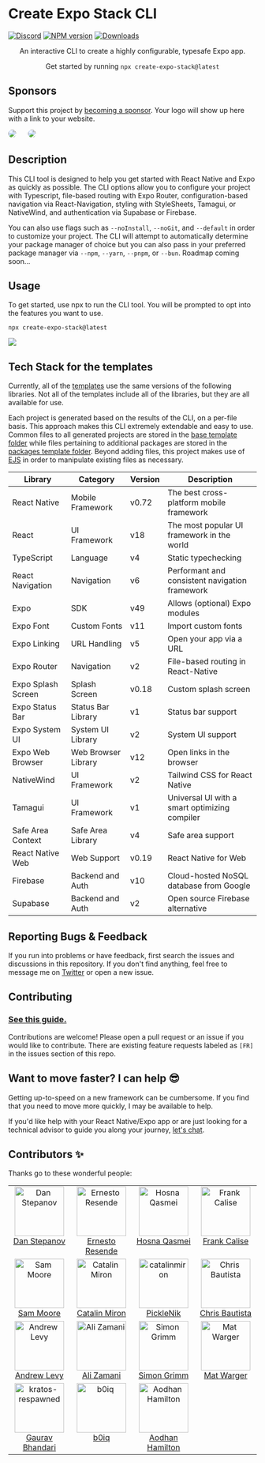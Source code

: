 # Create Expo Stack CLI

[![Discord](https://img.shields.io/discord/1173879003191459860?color=%235865F2&label=Discord&logo=discord&logoColor=%23fff)](https://expostack.dev/discord) [![NPM version][npm-image]][npm-url]
[![Downloads][downloads-image]][npm-url]

<p align="center">
  An interactive CLI to create a highly configurable, typesafe Expo app.
</p>

<p align="center">
  Get started by running <code>npx create-expo-stack@latest</code>

## Sponsors

Support this project by <a href="https://github.com/sponsors/danstepanov" target="_blank">becoming a sponsor</a>. Your logo will show up here with a link to your website. 

<a href="https://galaxies.dev/" target="_blank" style="margin-top: 10px;margin-right: 10px; margin-bottom: 10px;" ><img src="https://expostack.dev/galaxies-logo.svg"  style="border-radius: 50%;"></a> <a href="https://expo.dev/" target="_blank" style="margin: 10px;"><img src="https://expostack.dev/expo-logo.svg"  style="border-radius: 50%;"></a>
 

## Description

This CLI tool is designed to help you get started with React Native and Expo as quickly as possible. The CLI options allow you to configure your project with Typescript, file-based routing with Expo Router, configuration-based navigation via React-Navigation, styling with StyleSheets, Tamagui, or NativeWind, and authentication via Supabase or Firebase.

You can also use flags such as `--noInstall`, `--noGit`, and `--default` in order to customize your project. The CLI will attempt to automatically determine your package manager of choice but you can also pass in your preferred package manager via `--npm`, `--yarn`, `--pnpm`, or `--bun`. Roadmap coming soon...

## Usage

To get started, use npx to run the CLI tool. You will be prompted to opt into the features you want to use.

`npx create-expo-stack@latest`

<img src="https://github.com/danstepanov/create-expo-stack/assets/5482800/e709dd66-cb9b-463c-91f9-b842bb80585c" />

## Tech Stack for the templates

Currently, all of the [templates](https://github.com/danstepanov/create-expo-stack/tree/main/cli/src/templates) use the same versions of the following libraries. Not all of the templates include all of the libraries, but they are all available for use.

Each project is generated based on the results of the CLI, on a per-file basis. This approach makes this CLI extremely extendable and easy to use. Common files to all generated projects are stored in the [base template folder](https://github.com/danstepanov/create-expo-stack/tree/main/cli/src/templates/base) while files pertaining to additional packages are stored in the [packages template folder](https://github.com/danstepanov/create-expo-stack/tree/main/cli/src/templates/packages). Beyond adding files, this project makes use of [EJS](https://ejs.co/) in order to manipulate existing files as necessary.

| Library            | Category            | Version | Description                                    |
| ------------------ | ------------------- | ------- | ---------------------------------------------- |
| React Native       | Mobile Framework    | v0.72   | The best cross-platform mobile framework       |
| React              | UI Framework        | v18     | The most popular UI framework in the world     |
| TypeScript         | Language            | v4      | Static typechecking                            |
| React Navigation   | Navigation          | v6      | Performant and consistent navigation framework |
| Expo               | SDK                 | v49     | Allows (optional) Expo modules                 |
| Expo Font          | Custom Fonts        | v11     | Import custom fonts                            |
| Expo Linking       | URL Handling        | v5      | Open your app via a URL                        |
| Expo Router        | Navigation          | v2      | File-based routing in React-Native             |
| Expo Splash Screen | Splash Screen       | v0.18   | Custom splash screen                           |
| Expo Status Bar    | Status Bar Library  | v1      | Status bar support                             |
| Expo System UI     | System UI Library   | v2      | System UI support                              |
| Expo Web Browser   | Web Browser Library | v12     | Open links in the browser                      |
| NativeWind         | UI Framework        | v2      | Tailwind CSS for React Native                  |
| Tamagui            | UI Framework        | v1      | Universal UI with a smart optimizing compiler  |
| Safe Area Context  | Safe Area Library   | v4      | Safe area support                              |
| React Native Web   | Web Support         | v0.19   | React Native for Web                           |
| Firebase           | Backend and Auth    | v10     | Cloud-hosted NoSQL database from Google        |
| Supabase           | Backend and Auth    | v2      | Open source Firebase alternative               |

## Reporting Bugs & Feedback

If you run into problems or have feedback, first search the issues and discussions in this repository. If you don't find anything, feel free to message me on [Twitter](https://twitter.com/danstepanov) or open a new issue.

## Contributing

### [See this guide.](https://github.com/danstepanov/create-expo-stack/blob/main/contributing.md)

Contributions are welcome! Please open a pull request or an issue if you would like to contribute. There are existing feature requests labeled as `[FR]` in the issues section of this repo.

## Want to move faster? I can help 😎

Getting up-to-speed on a new framework can be cumbersome. If you find that you need to move more quickly, I may be available to help.

If you'd like help with your React Native/Expo app or are just looking for a technical advisor to guide you along your journey, [let's chat](https://twitter.com/danstepanov).

## Contributors ✨

Thanks go to these wonderful people:

<table>
	<tbody>
		<tr>
			<td align="center" valign="top" width="14.28%">
				<a href="https://onlydans.gg/">
					<img src="https://pbs.twimg.com/profile_images/1689473757713514496/8fQrCrBx_400x400.jpg" width="100px;" alt="Dan Stepanov"/>
					<br />
					Dan Stepanov
				</a>
			</td>
			<td align="center" valign="top" width="14.28%">
				<a href="https://twitter.com/ernestodotgg">
					<img src="https://pbs.twimg.com/profile_images/1647055447931617285/RPeZJI3z_400x400.jpg" width="100px;" alt="Ernesto Resende"/>
					<br />
					Ernesto Resende
				</a>
			</td>
			<td align="center" valign="top" width="14.28%">
				<a href="https://github.com/hqasmei">
					<img src="https://avatars.githubusercontent.com/u/39573679?v=4" width="100px;" alt="Hosna Qasmei"/>
					<br />
					Hosna Qasmei
				</a>
			</td>
			<td align="center" valign="top" width="14.28%">
				<a href="https://github.com/frankcalise/">
					<img src="https://pbs.twimg.com/profile_images/1262363198839238662/uIfRNVBY_400x400.jpg" width="100px;" alt="Frank Calise"/>
					<br />
					Frank Calise
				</a>
			</td>
		</tr>
		<tr>
			<td align="center" valign="top" width="14.28%">
				<a href="https://github.com/sammoore">
					<img src="https://avatars.githubusercontent.com/u/2035492?v=4" width="100px;" alt="Sam Moore"/>
					<br />
					Sam Moore
				</a>
			</td>
			<td align="center" valign="top" width="14.28%">
				<a href="https://twitter.com/mironcatalin">
					<img src="https://avatars.githubusercontent.com/u/2805320?v=4" width="100px;" alt="Catalin Miron"/>
					<br />
					Catalin Miron
				</a>
			</td>
			<td align="center" valign="top" width="14.28%">
				<a href="https://twitter.com/PickleNik0864">
					<img src="https://pbs.twimg.com/profile_images/1694518037385244672/eaS0RTwB_400x400.jpg" width="100px;" alt="catalinmiron"/>
					<br />
					PickleNik
				</a>
			</td>
			<td align="center" valign="top" width="14.28%">
				<a href="https://twitter.com/trashh_dev">
					<img src="https://pbs.twimg.com/profile_images/1598959528518643713/aWdwBYxv_400x400.jpg" width="100px;" alt="Chris Bautista"/>
					<br />
					Chris Bautista
				</a>
			</td>
		</tr>
		<tr>
			<td align="center" valign="top" width="14.28%">
				<a href="https://twitter.com/hugemathguy">
					<img src="https://pbs.twimg.com/profile_images/1503470123763617796/49xDaART_400x400.jpg" width="100px;" alt="Andrew Levy"/>
					<br />
					Andrew Levy
				</a>
			</td>
			<td align="center" valign="top" width="14.28%">
				<a href="https://twitter.com/alire74_">
					<img src="https://pbs.twimg.com/profile_images/1680836863026765824/lrljy0sl_400x400.jpg" width="100px;" alt="Ali Zamani"/>
					<br />
					Ali Zamani
				</a>
			</td>
			<td align="center" valign="top" width="14.28%">
				<a href="https://github.com/saimon24">
					<img src="https://avatars.githubusercontent.com/u/2514208?v=4" width="100px;" alt="Simon Grimm"/>
					<br />
					Simon Grimm
				</a>
			</td>
			<td align="center" valign="top" width="14.28%">
				<a href="https://twitter.com/mwarger">
					<img src="https://avatars.githubusercontent.com/u/686823?v=4" width="100px;" alt="Mat Warger"/>
					<br />
					Mat Warger
				</a>
			</td>
		</tr>
		<tr>
			<td align="center" valign="top" width="14.28%">
				<a href="https://github.com/kratos-respawned">
					<img src="https://avatars.githubusercontent.com/u/87561983?v=4" width="100px;" alt="kratos-respawned"/>
					<br />
					Gaurav Bhandari
				</a>
			</td>
			<td align="center" valign="top" width="14.28%">
				<a href="https://github.com/b0iq">
					<img src="https://avatars.githubusercontent.com/u/106549013?v=4" width="100px;" alt="b0iq"/>
					<br />
					b0iq
				</a>
			</td>
			<td align="center" valign="top" width="14.28%">
				<a href="https://aodhan.netlify.app/">
					<img src="https://pbs.twimg.com/profile_images/1472990183993888772/3X5J4d9__400x400.png" width="100px;" alt="Aodhan Hamilton"/>
					<br />
					Aodhan Hamilton
				</a>
			</td>
		</tr>
	</tbody>
</table>

[downloads-image]: https://img.shields.io/npm/dm/create-expo-stack?color=364fc7&logoColor=364fc7
[npm-url]: https://www.npmjs.com/package/create-expo-stack
[npm-image]: https://img.shields.io/npm/v/create-expo-stack?color=0b7285&logoColor=0b7285
